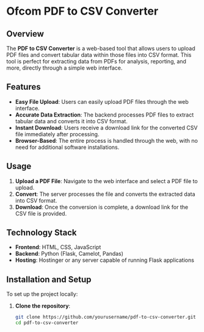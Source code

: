 # Ofcom PDF to CSV Converter

## Overview
The **PDF to CSV Converter** is a web-based tool that allows users to upload PDF files and convert tabular data within those files into CSV format. This tool is perfect for extracting data from PDFs for analysis, reporting, and more, directly through a simple web interface.

## Features
- **Easy File Upload**: Users can easily upload PDF files through the web interface.
- **Accurate Data Extraction**: The backend processes PDF files to extract tabular data and converts it into CSV format.
- **Instant Download**: Users receive a download link for the converted CSV file immediately after processing.
- **Browser-Based**: The entire process is handled through the web, with no need for additional software installations.

## Usage
1. **Upload a PDF File**: Navigate to the web interface and select a PDF file to upload.
2. **Convert**: The server processes the file and converts the extracted data into CSV format.
3. **Download**: Once the conversion is complete, a download link for the CSV file is provided.

## Technology Stack
- **Frontend**: HTML, CSS, JavaScript
- **Backend**: Python (Flask, Camelot, Pandas)
- **Hosting**: Hostinger or any server capable of running Flask applications

## Installation and Setup
To set up the project locally:

1. **Clone the repository**:
   ```bash
   git clone https://github.com/yourusername/pdf-to-csv-converter.git
   cd pdf-to-csv-converter
